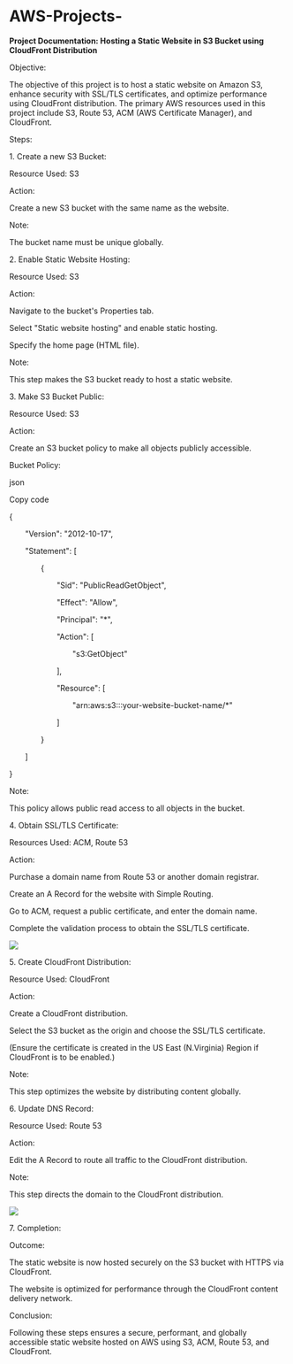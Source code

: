 # AWS-Projects-

**Project Documentation: Hosting a Static Website in S3 Bucket using CloudFront Distribution**

Objective:

The objective of this project is to host a static website on Amazon S3, enhance security with SSL/TLS certificates, and optimize performance using CloudFront distribution. The primary AWS resources used in this project include S3, Route 53, ACM (AWS Certificate Manager), and CloudFront.

Steps:

1\. Create a new S3 Bucket:

Resource Used: S3

Action:

Create a new S3 bucket with the same name as the website.

Note:

The bucket name must be unique globally.

2\. Enable Static Website Hosting:

Resource Used: S3

Action:

Navigate to the bucket's Properties tab.

Select "Static website hosting" and enable static hosting.

Specify the home page (HTML file).

Note:

This step makes the S3 bucket ready to host a static website.


3\. Make S3 Bucket Public:

Resource Used: S3

Action:

Create an S3 bucket policy to make all objects publicly accessible.




Bucket Policy:

json

Copy code

{

`    `"Version": "2012-10-17",

`    `"Statement": [

`        `{

`            `"Sid": "PublicReadGetObject",

`            `"Effect": "Allow",

`            `"Principal": "\*",

`            `"Action": [

`                `"s3:GetObject"

`            `],

`            `"Resource": [

`                `"arn:aws:s3:::your-website-bucket-name/\*"

`            `]

`        `}

`    `]

}

Note:

This policy allows public read access to all objects in the bucket.

4\. Obtain SSL/TLS Certificate:

Resources Used: ACM, Route 53

Action:

Purchase a domain name from Route 53 or another domain registrar.

Create an A Record for the website with Simple Routing.

Go to ACM, request a public certificate, and enter the domain name.

Complete the validation process to obtain the SSL/TLS certificate.

![](Aspose.Words.ab546bbe-9bd5-40c7-a292-162326f252a2.001.png)










5\. Create CloudFront Distribution:

Resource Used: CloudFront

Action:

Create a CloudFront distribution.

Select the S3 bucket as the origin and choose the SSL/TLS certificate.

(Ensure the certificate is created in the US East (N.Virginia) Region if CloudFront is to be enabled.)

Note:

This step optimizes the website by distributing content globally.

6\. Update DNS Record:

Resource Used: Route 53

Action:

Edit the A Record to route all traffic to the CloudFront distribution.

Note:

This step directs the domain to the CloudFront distribution.

![](Aspose.Words.ab546bbe-9bd5-40c7-a292-162326f252a2.002.png)










7\. Completion:

Outcome:

The static website is now hosted securely on the S3 bucket with HTTPS via CloudFront.

The website is optimized for performance through the CloudFront content delivery network.


Conclusion:

Following these steps ensures a secure, performant, and globally accessible static website hosted on AWS using S3, ACM, Route 53, and CloudFront.

